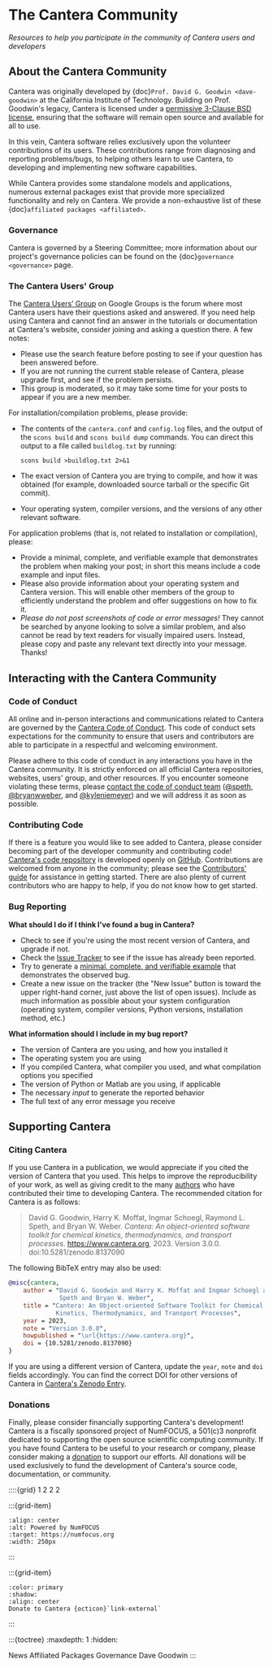 # The Cantera Community

_Resources to help you participate in the community of Cantera users and developers_

## About the Cantera Community

Cantera was originally developed by {doc}`Prof. David G. Goodwin <dave-goodwin>` at the
California Institute of Technology. Building on Prof. Goodwin's legacy, Cantera is
licensed under a [permissive 3-Clause BSD license](https://github.com/Cantera/cantera/blob/main/License.txt),
ensuring that the software will remain open source and available for all to use.

In this vein, Cantera software relies exclusively upon the volunteer contributions of
its users. These contributions range from diagnosing and reporting problems/bugs, to
helping others learn to use Cantera, to developing and implementing new software
capabilities.

While Cantera provides some standalone models and applications, numerous external
packages exist that provide more specialized functionality and rely on Cantera. We
provide a non-exhaustive list of these {doc}`affiliated packages <affiliated>`.

### Governance

Cantera is governed by a Steering Committee; more information about our project's
governance policies can be found on the {doc}`governance <governance>` page.

### The Cantera Users' Group

The [Cantera Users’ Group](https://groups.google.com/g/cantera-users) on Google Groups
is the forum where most Cantera users have their questions asked and answered. If you
need help using Cantera and cannot find an answer in the tutorials or documentation at
Cantera's website, consider joining and asking a question there. A few notes:

- Please use the search feature before posting to see if your question has been answered
  before.
- If you are not running the current stable release of Cantera, please upgrade first,
  and see if the problem persists.
- This group is moderated, so it may take some time for your posts to appear if you are
  a new member.

For installation/compilation problems, please provide:

- The contents of the `cantera.conf` and `config.log` files, and the output of the
  `scons build` and `scons build dump` commands. You can direct this output to a file
  called `buildlog.txt` by running:

  ```
  scons build >buildlog.txt 2>&1
  ```

- The exact version of Cantera you are trying to compile, and how it was
  obtained (for example, downloaded source tarball or the specific Git commit).

- Your operating system, compiler versions, and the versions of any other relevant
  software.

For application problems (that is, not related to installation or compilation), please:

- Provide a minimal, complete, and verifiable example that demonstrates the problem when
  making your post; in short this means include a code example and input files.
- Please also provide information about your operating system and Cantera version. This
  will enable other members of the group to efficiently understand the problem and offer
  suggestions on how to fix it.
- *Please do not post screenshots of code or error messages!* They cannot be searched by
  anyone looking to solve a similar problem, and also cannot be read by text readers for
  visually impaired users. Instead, please copy and paste any relevant text directly
  into your message. Thanks!

## Interacting with the Cantera Community

### Code of Conduct

All online and in-person interactions and communications related to Cantera are governed
by the [Cantera Code of Conduct](https://github.com/Cantera/cantera/blob/main/CODE_OF_CONDUCT.md).
This code of conduct sets expectations for the community to ensure that users and
contributors are able to participate in a respectful and welcoming environment.

Please adhere to this code of conduct in any interactions you have in the Cantera
community. It is strictly enforced on all official Cantera repositories, websites,
users' group, and other resources. If you encounter someone violating these terms,
please [contact the code of conduct team](mailto:conduct@cantera.org)
([@speth](https://github.com/speth), [@bryanwweber](https://github.com/bryanwweber), and
[@kyleniemeyer](https://github.com/kyleniemeyer)) and we will address it as soon as
possible.

### Contributing Code

If there is a feature you would like to see added to Cantera, please consider becoming
part of the developer community and contributing code!
[Cantera's code repository](https://github.com/Cantera/cantera) is developed openly on
[GitHub](https://github.com/). Contributions are welcomed from anyone in the community;
please see the [Contributors' guide](https://github.com/Cantera/cantera/blob/main/CONTRIBUTING.md)
for assistance in getting started. There are also plenty of current contributors who are
happy to help, if you do not know how to get started.

### Bug Reporting

**What should I do if I think I've found a bug in Cantera?**

- Check to see if you're using the most recent version of Cantera, and
  upgrade if not.
- Check the [Issue Tracker](https://github.com/Cantera/cantera/issues) to see if the
  issue has already been reported.
- Try to generate a [minimal, complete, and verifiable example](https://stackoverflow.com/help/mcve)
  that demonstrates the observed bug.
- Create a new issue on the tracker (the "New Issue" button is toward the upper
  right-hand corner, just above the list of open issues). Include as much information as
  possible about your system configuration (operating system, compiler versions, Python
  versions, installation method, etc.)

**What information should I include in my bug report?**

- The version of Cantera are you using, and how you installed it
- The operating system you are using
- If you compiled Cantera, what compiler you used, and what compilation options you
  specified
- The version of Python or Matlab are you using, if applicable
- The necessary *input* to generate the reported behavior
- The full text of any error message you receive

## Supporting Cantera

### Citing Cantera

If you use Cantera in a publication, we would appreciate if you cited the version of
Cantera that you used. This helps to improve the reproducibility of your work, as well
as giving credit to the many [authors](https://github.com/Cantera/cantera/blob/main/AUTHORS)
who have contributed their time to developing Cantera. The recommended citation for
Cantera is as follows:

> David G. Goodwin, Harry K. Moffat, Ingmar Schoegl, Raymond L. Speth, and Bryan W.
> Weber. *Cantera: An object-oriented software toolkit for chemical kinetics,
> thermodynamics, and transport processes*. <https://www.cantera.org>,
> 2023. Version 3.0.0. doi:10.5281/zenodo.8137090

The following BibTeX entry may also be used:

```bibtex
@misc{cantera,
    author = "David G. Goodwin and Harry K. Moffat and Ingmar Schoegl and Raymond L.
              Speth and Bryan W. Weber",
    title = "Cantera: An Object-oriented Software Toolkit for Chemical
             Kinetics, Thermodynamics, and Transport Processes",
    year = 2023,
    note = "Version 3.0.0",
    howpublished = "\url{https://www.cantera.org}",
    doi = {10.5281/zenodo.8137090}
}
```

If you are using a different version of Cantera, update the `year`, `note` and `doi`
fields accordingly. You can find the correct DOI for other versions of Cantera in
[Cantera's Zenodo Entry](https://doi.org/10.5281/zenodo.742000).

### Donations

Finally, please consider financially supporting Cantera's development! Cantera is a
fiscally sponsored project of NumFOCUS, a 501(c)3 nonprofit dedicated to supporting the
open source scientific computing community. If you have found Cantera to be useful to
your research or company, please consider making a
[donation](https://numfocus.org/donate-to-cantera) to support our efforts. All donations
will be used exclusively to fund the development of Cantera's source code,
documentation, or community.

::::{grid} 1 2 2 2

:::{grid-item}
```{image} _static/img/SponsoredProject.png
:align: center
:alt: Powered by NumFOCUS
:target: https://numfocus.org
:width: 250px
```
:::

:::{grid-item}
```{button-link} https://numfocus.org/donate-to-cantera
:color: primary
:shadow:
:align: center
Donate to Cantera {octicon}`link-external`
```
:::


:::{toctree}
:maxdepth: 1
:hidden:

News <news-index>
Affiliated Packages <affiliated>
Governance <governance>
Dave Goodwin <dave-goodwin>
:::
